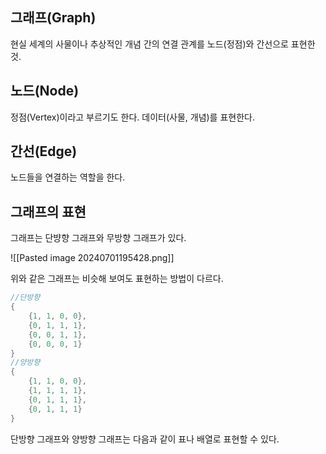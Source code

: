 ## 그래프(Graph)

현실 세계의 사물이나 추상적인 개념 간의 연결 관계를 노드(정점)와 간선으로 표현한 것.

## 노드(Node)

정점(Vertex)이라고 부르기도 한다.
데이터(사물, 개념)를 표현한다.

## 간선(Edge)

노드들을 연결하는 역할을 한다.

## 그래프의 표현

그래프는 단뱡향 그래프와 무방향 그래프가 있다.

![[Pasted image 20240701195428.png]]

위와 같은 그래프는 비슷해 보여도 표현하는 방법이 다르다.

```java
//단방향
{
	{1, 1, 0, 0},
	{0, 1, 1, 1},
	{0, 0, 1, 1},
	{0, 0, 0, 1}
}
//양방향
{
	{1, 1, 0, 0},
	{1, 1, 1, 1},
	{0, 1, 1, 1},
	{0, 1, 1, 1}
}
```

단방향 그래프와 양방향 그래프는 다음과 같이 표나 배열로 표현할 수 있다.